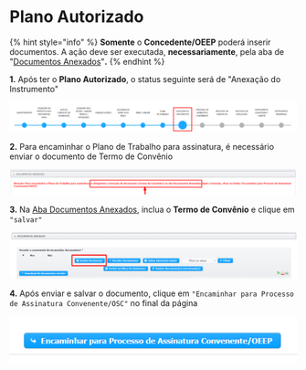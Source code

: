 # Plano Autorizado

{% hint style="info" %}
**Somente** o **Concedente/OEEP** poderá inserir documentos. A ação deve ser executada, **necessariamente**, pela aba de "[Documentos Anexados](broken-reference)"**.**
{% endhint %}

**1.** Após ter o **Plano Autorizado**, o status seguinte será de "Anexação do Instrumento"&#x20;

![](<../../.gitbook/assets/image (26).png>)

**2.** Para encaminhar o Plano de Trabalho para assinatura, é necessário enviar o documento de Termo de Convênio&#x20;

![](<../../.gitbook/assets/image (20).png>)

**3.** Na [Aba Documentos Anexados](../../processo-eletronico/aba-documentos-anexados/), inclua o **Termo de Convênio** e clique em `"salvar"`

![](<../../.gitbook/assets/image (97).png>)

**4.** Após enviar e salvar o documento, clique em `"Encaminhar para Processo de Assinatura Convenente/OSC"` no final da página

![](<../../.gitbook/assets/image (85).png>)
